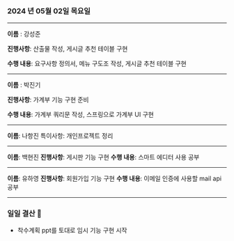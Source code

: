 ### 2024 년 05월 02일 목요일

---

**이름** : 강성준

**진행사항**:  산출물 작성, 게시글 추천 테이블 구현

**수행 내용**:  요구사항 정의서, 메뉴 구도조 작성, 게시글 추천 테이블 구현

---

**이름** : 박진기

**진행사항**: 가계부 기능 구현 준비

**수행 내용**: 가계부 쿼리문 작성, 스프링으로 가계부 UI 구현

---

**이름**: 나항진
특이사항:  개인프로젝트 정리  

---

**이름**: 백현진
**진행사항**: 게시판 기능 구현
**수행 내용**:  스마트 에디터 사용 공부

---

**이름**: 유하영
**진행사항**: 회원가입 기능 구현
**수행 내용**:  이메일 인증에 사용할 mail api 공부

---

### 일일 결산 📝

- 착수계획 ppt를 토대로 임시 기능 구현 시작